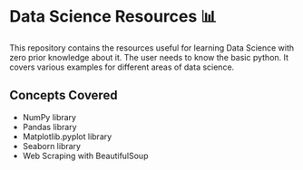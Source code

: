 # Data Science Resources 📊
This repository contains the resources useful for learning Data Science with zero prior knowledge about it. The user needs to know the basic python.
It covers various examples for different areas of data science.

## Concepts Covered
- NumPy library
- Pandas library
- Matplotlib.pyplot library
- Seaborn library
- Web Scraping with BeautifulSoup

